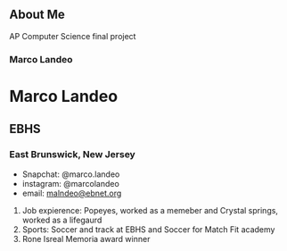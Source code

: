 ## About Me

AP Computer Science final project

### Marco Landeo



# Marco Landeo
## EBHS
### East Brunswick, New Jersey

- Snapchat: @marco.landeo
- instagram: @marcolandeo
- email: malndeo@ebnet.org

1. Job expierence: Popeyes, worked as a memeber and Crystal springs, worked as a lifegaurd
2. Sports: Soccer and track at EBHS and Soccer for Match Fit academy
3. Rone Isreal Memoria award winner

